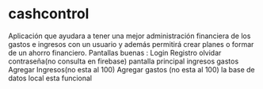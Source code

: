 # cashcontrol
Aplicación que ayudara a tener una mejor administración financiera de los gastos e ingresos con un usuario y además permitirá crear planes o formar de un ahorro financiero.
Pantallas buenas : 
Login
Registro
olvidar contraseña(no consulta en firebase)
pantalla principal
ingresos
gastos
Agregar Ingresos(no esta al 100)
Agregar gastos (no esta al 100)
la base de datos local esta funcional
